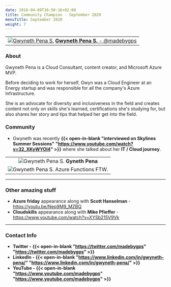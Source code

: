 ```yaml
---
date: 2016-04-09T16:50:16+02:00
title: Community Champion - September 2020
menuTitle: September 2020
weight: 7
---
```



| |
|:-------------------------:|
|[![Gwyneth Pena S.](/images/champions/Gwyneth1.jpg?width=20pc)](https://twitter.com/madebygps "madebygps") [**Gwyneth Pena S.** - @madebygps](https://twitter.com/madebygps)|


### About
Gwyneth Pena is a Cloud Consultant, content creator, and Microsoft Azure MVP. 

Before deciding to work for herself, Gwyn was a Cloud Engineer at an Energy startup and was responsible for all the company's Azure Infrastructure. 

She is an advocate for diversity and inclusiveness in the field and creates content not only on skills she's learned, certifications she's studying for, but also shares her story and tips that helped her get into the field.

### Community
* Gwyneth was recently  **{{< open-in-blank "interviewed on Skylines Summer Sessions" "https://www.youtube.com/watch?v=32_XKyWYOI4" >}}**  where she talked about her **IT / Cloud journey**.

| |
|:-------------------------:|
|![Gwyneth Pena S.](/images/champions/Gwyneth1.jpg) **Gyneth Pena**
|![Gwyneth Pena S.](/images/champions/Gwyneth2.jpg) Azure Functions FTW.

---

### Other amazing stuff
+ **Azure friday** appearance along with **Scott Hanselman** - https://youtu.be/Nep9M9_MZBQ 
+ **Cloudskills** appearance along with **Mike Pfieffer** - https://www.youtube.com/watch?v=XYSb215V9Vk

---

### Contact Info 
+ **Twitter - {{< open-in-blank "https://twitter.com/madebygps" "https://twitter.com/madebygps" >}}**
+ **LinkedIn - {{< open-in-blank "https://www.linkedin.com/in/gwyneth-pena/" "https://www.linkedin.com/in/gwyneth-pena/" >}}**
+ **YouTube - {{< open-in-blank "https://www.youtube.com/madebygps" "https://www.youtube.com/madebygps" >}}**

